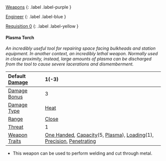 
[Weapons](Game/Weapons-List)
{: .label .label-purple }

[Engineer](Game/Engineer)
{: .label .label-blue }

[Requisition 0](Game/Deployment#Requisition)
{: .label .label-yellow }
#### Plasma Torch
*An incredibly useful tool for repairing space facing bulkheads and station equipment. In another context, an incredibly lethal weapon. Normally used in close proximity, instead, large amounts of plasma can be discharged from the tool to cause severe lacerations and dismemberment.*

| Default [Damage](Core/Weapons#Calculating%20Damage) | 1(-3) |
| :--- | :--- |
| [Damage Bonus](Game/Core/Weapons#Damage%20Bonus) | 3 |
| [Damage Type](Core/Weapons#Damage%20Type) | [Heat](Game/Core/Injury#Heat) |
| [Range](Core/Weapons#Range) | [Close](Game/Core/Movement#Close) |
| [Threat](Core/Weapons#Threat) | 1 |
| [Weapon Traits](Core/Weapon-Traits) | [One Handed](Game/Core/Weapon-Traits#One%20Handed), [Capacity](Game/Core/Weapon-Traits#Capacity(X,%20Type))(5, [Plasma](Game/Munition-Details#Plasma)), [Loading](Game/Core/Weapon-Traits#Loading(X))(1), [Precision](Game/Core/Weapon-Traits#Precision), [Penetrating](Game/Core/Weapon-Traits#Penetrating) |
* This weapon can be used to perform welding and cut through metal.